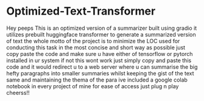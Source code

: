 # Optimized-Text-Transformer

Hey peeps
This is an optimized version of a summarizer built using gradio it utilizes prebuilt huggingface transformer to generate a summarized version of text the whole motto of the project is to minimize the LOC used for conducting this task in the most concise and short way as possible just copy paste the code and make sure u have either of tensorflow or pytorch installed in ur system if not this wont work just simply copy and paste this code and it would redirect u to a web server where u can summarise the big hefty paragraphs into smaller summaries whilst keeping the gist of the text same and maintaining the thema of the para 
ive included a google colab notebook in every project of mine for ease of access just plug n play cheerss!!
